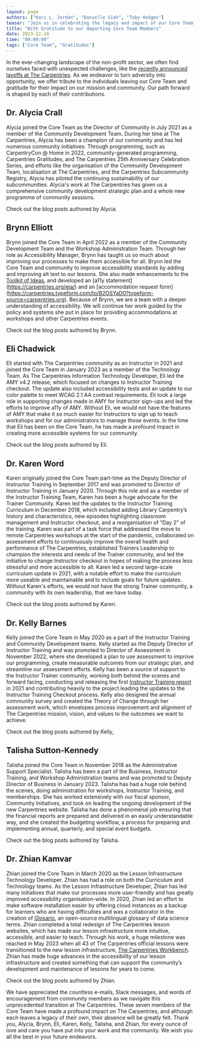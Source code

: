 ```yaml
---
layout: page
authors: ["Kari L. Jordan", "Danielle Sieh", "Toby Hodges"]
teaser: "Join us in celebrating the legacy and impact of our Core Team members transitioning out of The Carpentries this month."
title: "With Gratitude to our departing Core Team Members"
date: 2023-12-28
time: "09:00:00"
tags: ["Core Team", "Gratitudes"]
---
```


In the ever-changing landscape of the non-profit sector, we often find ourselves faced with unexpected challenges, like the [recently announced layoffs at The Carpentries](https://carpentries.org/blog/2023/12/saying-farewell-to-seven-carpentries-core-team-members/). As we endeavor to turn adversity into opportunity, we offer tribute to the individuals leaving our Core Team and gratitude for their impact on our mission and community. Our path forward is shaped by each of their contributions.

## Dr. Alycia Crall
Alycia joined the Core Team as the Director of Community in July 2021 as a member of the Community Development Team. During her time at The Carpentries, Alycia has been a champion of our community and has led numerous community initiatives. Through programming, such as CarpentryCon @ Home in 2022, community-generated programming, Carpentries Gratitudes, and The Carpentries 25th Anniversary Celebration Series, and efforts like the organisation of the Community Development Team, localisation at The Carpentries, and the Carpentries Subcommunity Registry, Alycia has piloted the continuing sustainability of our subcommunities. Alycia's work at The Carpentries has given us a comprehensive community development strategic plan and a whole new programme of community sessions. 

Check out the blog posts authored by Alycia.

## Brynn Elliott
Brynn joined the Core Team in April 2022 as a member of the Community Development Team and the Workshop Administration Team. Through her role as Accessibility Manager, Brynn has taught us so much about improving our processes to make them accessible for all. Brynn led the Core Team and community to improve accessibility standards by adding and improving alt text to our lessons. She also made enhancements to the [Toolkit of Ideas](https://zenodo.org/records/10391883), and developed an [a11y statement] (https://carpentries.org/eia/) and an [accommodation request form] (https://carpentries.typeform.com/to/B2OSYaD0?typeform-source=carpentries.org). Because of Brynn, we are a team with a deeper understanding of accessibility. We will continue her work guided by the policy and systems she put in place for providing accommodations at workshops and other Carpentries events. 

Check out the blog posts authored by Brynn.

## Eli Chadwick
Eli started with The Carpentries community as an Instructor in 2021 and joined the Core Team in January 2023 as a member of the Technology Team. As The Carpentries Information Technology Developer, Eli led the AMY v4.2 release, which focused on changes to Instructor Training checkout. The update also included accessibility tests and an update to our color palette to meet WCAG 2.1 AA contrast requirements. Eli took a large role in supporting changes made in AMY for Instructor sign-ups and led the efforts to improve a11y of AMY. Without Eli, we would not have the features of AMY that make it so much easier for Instructors to sign up to teach workshops and for our administrators to manage those events. In the time that Eli has been on the Core Team, he has made a profound impact in creating more accessible systems for our community. 

Check out the blog posts authored by Eli.

## Dr. Karen Word
Karen originally joined the Core Team part-time as the Deputy Director of Instructor Training in September 2017 and was promoted to Director of Instructor Training in January 2020. Through this role and as a member of the Instructor Training Team, Karen has been a huge advocate for the Trainer Community. Karen led the updates to the Instructor Training Curriculum in December 2018, which included adding Library Carpentry’s history and characteristics, new episodes highlighting classroom management and Instructor checkout, and a reorganisation of “Day 2” of the training. Karen was part of a task force that addressed the move to remote Carpentries workshops at the start of the pandemic, collaborated on assessment efforts to continuously improve the overall health and performance of The Carpentries, established Trainers Leadership to champion the interests and needs of the Trainer community, and led the initiative to change Instructor checkout in hopes of making the process less stressful and more accessible to all. Karen led a second large-scale curriculum update in 2021, with a notable effort to make the curriculum more useable and maintainable and to include goals for future updates. Without Karen's efforts, we would not have the strong Trainer community, a community with its own leadership, that we have today. 

Check out the blog posts authored by Karen.

## Dr. Kelly Barnes
Kelly joined the Core Team in May 2020 as a part of the Instructor Training and Community Development teams. Kelly started as the Deputy Director of Instructor Training and was promoted to Director of Assessment in November 2022, where she developed a plan to use assessment to improve our programming, create measurable outcomes from our strategic plan, and streamline our assessment efforts. Kelly has been a source of support to the Instructor Trainer community, working both behind the scenes and forward facing, conducting and releasing the first [Instructor Training report]([https://carpentries.github.io/2021_IT_report/index.html) in 2021 and contributing heavily to the project leading the updates to the Instructor Training Checkout process. Kelly also designed the annual community survey and created the Theory of Change through her assessment work, which envelopes process improvement and alignment of The Carpentries mission, vision, and values to the outcomes we want to achieve. 

Check out the blog posts authored by Kelly,

## Talisha Sutton-Kennedy
Talisha joined the Core Team in November 2018 as the Administrative Support Specialist. Talisha has been a part of the Business, Instructor Training, and Workshop Administration teams and was promoted to Deputy Director of Business in January 2023. Talisha has had a huge role behind the scenes, doing administration for workshops, Instructor Training, and memberships. She has worked extensively with our fiscal sponsor, Community Initiatives, and took on leading the ongoing development of the new Carpentries website. Talisha has done a phenomenal job ensuring that the financial reports are prepared and delivered in an easily understandable way, and she created the budgeting workflow, a process for preparing and implementing annual, quarterly, and special event budgets.

Check out the blog posts authored by Talisha.

## Dr. Zhian Kamvar
Zhian joined the Core Team in March 2020 as the Lesson Infrastructure Technology Developer. Zhian has had a role on both the Curriculum and Technology teams. As the Lesson Infrastructure Developer, Zhian has led many initiatives that make our processes more user-friendly and has greatly improved accessibility organisation-wide. In 2020, Zhian led an effort to make software installation easier by offering cloud instances as a backup for learners who are having difficulties and was a collaborator in the creation of [Glosario](https://glosario.carpentries.org/), an open-source multilingual glossary of data science terms. Zhian completed a total redesign of The Carpentries lesson websites, which has made our lesson infrastructure more intuitive, accessible, and easier to teach. Through his work, a huge milestone was reached in May 2023 when all 43 of The Carpentries official lessons were transitioned to the new lesson infrastructure, [The Carpentries Workbench](https://carpentries.org/blog/2023/08/celebrating-carpentries-workbench/). Zhian has made huge advances in the accessibility of our lesson infrastructure and created something that can support the community’s development and maintenance of lessons for years to come. 

Check out the blog posts authored by Zhian.

We have appreciated the countless e-mails, Slack messages, and words of encouragement from community members as we navigate this unprecedented transition at The Carpentries. These seven members of the Core Team have made a profound impact on The Carpentries, and although each leaves a legacy of their own, their absence will be greatly felt. Thank you, Alycia, Brynn, Eli, Karen, Kelly, Talisha, and Zhian, for every ounce of love and care you have put into your work and the community. We wish you all the best in your future endeavors.
